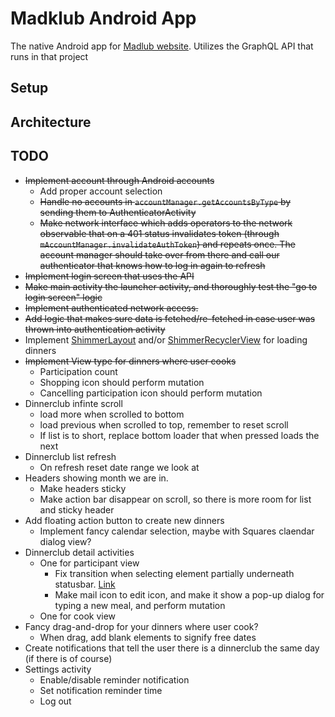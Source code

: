 # Madklub Android App

The native Android app for <a href="https://github.com/petergarnaes/Madklub-website" target="_blank">Madlub website</a>. Utilizes the GraphQL API that runs in that project

## Setup

## Architecture

## TODO

 - <s>Implement account through Android accounts</s>
    * Add proper account selection
    * <s>Handle no accounts in `accountManager.getAccountsByType` by sending them to AuthenticatorActivity</s>
    * <s>Make network interface which adds operators to the network observable that on a 401 status invalidates token (through `mAccountManager.invalidateAuthToken`) and repeats once. The account manager should take over from there and call our authenticator that knows how to log in again to refresh</s>
 - <s>Implement login screen that uses the API</s>
 - <s>Make main activity the launcher activity, and thoroughly test the "go to login screen" logic</s>
 - <s>Implement authenticated network access.</s>
 - <s>Add logic that makes sure data is fetched/re-fetched in case user was thrown into authentication activity</s>
 - Implement <a href="https://github.com/team-supercharge/ShimmerLayout" target="_blank">ShimmerLayout</a> and/or <a href="https://github.com/sharish/ShimmerRecyclerView" target="_blank">ShimmerRecyclerView</a> for loading dinners
 - <s>Implement View type for dinners where user cooks</s>
    * Participation count
    * Shopping icon should perform mutation
    * Cancelling participation icon should perform mutation
 - Dinnerclub infinte scroll
    * load more when scrolled to bottom
    * load previous when scrolled to top, remember to reset scroll
    * If list is to short, replace bottom loader that when pressed loads the next
 - Dinnerclub list refresh
    * On refresh reset date range we look at
 - Headers showing month we are in.
    * Make headers sticky
    * Make action bar disappear on scroll, so there is more room for list and sticky header
 - Add floating action button to create new dinners
    * Implement fancy calendar selection, maybe with Squares claendar dialog view?
 - Dinnerclub detail activities
    * One for participant view
        * Fix transition when selecting element partially underneath statusbar. <a href="https://github.com/codepath/android_guides/wiki/Shared-Element-Activity-Transition#5-customizing-shared-elements-transition">Link</a>
        * Make mail icon to edit icon, and make it show a pop-up dialog for typing a new meal, and perform mutation
    * One for cook view
 - Fancy drag-and-drop for your dinners where user cook?
    * When drag, add blank elements to signify free dates
 - Create notifications that tell the user there is a dinnerclub the same day (if there is of course)
 - Settings activity
    * Enable/disable reminder notification
    * Set notification reminder time
    * Log out